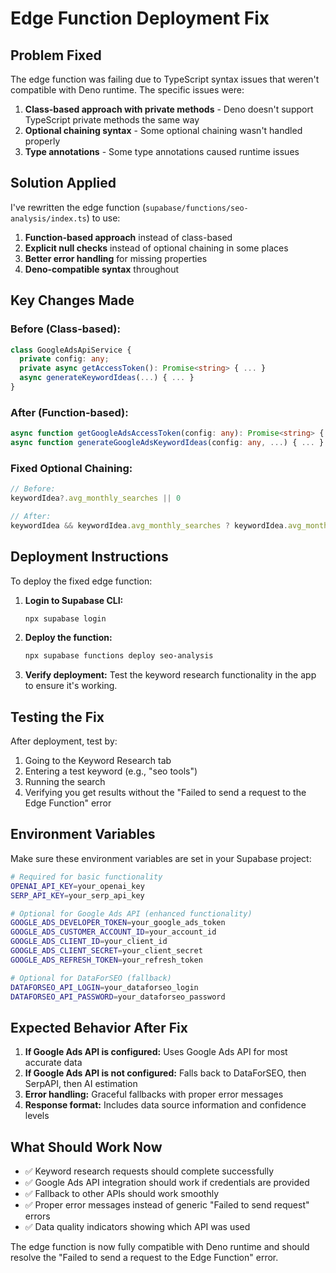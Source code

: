 # Edge Function Deployment Fix

## Problem Fixed

The edge function was failing due to TypeScript syntax issues that weren't compatible with Deno runtime. The specific issues were:

1. **Class-based approach with private methods** - Deno doesn't support TypeScript private methods the same way
2. **Optional chaining syntax** - Some optional chaining wasn't handled properly
3. **Type annotations** - Some type annotations caused runtime issues

## Solution Applied

I've rewritten the edge function (`supabase/functions/seo-analysis/index.ts`) to use:

1. **Function-based approach** instead of class-based
2. **Explicit null checks** instead of optional chaining in some places
3. **Better error handling** for missing properties
4. **Deno-compatible syntax** throughout

## Key Changes Made

### Before (Class-based):
```typescript
class GoogleAdsApiService {
  private config: any;
  private async getAccessToken(): Promise<string> { ... }
  async generateKeywordIdeas(...) { ... }
}
```

### After (Function-based):
```typescript
async function getGoogleAdsAccessToken(config: any): Promise<string> { ... }
async function generateGoogleAdsKeywordIdeas(config: any, ...) { ... }
```

### Fixed Optional Chaining:
```typescript
// Before:
keywordIdea?.avg_monthly_searches || 0

// After:
keywordIdea && keywordIdea.avg_monthly_searches ? keywordIdea.avg_monthly_searches : 0
```

## Deployment Instructions

To deploy the fixed edge function:

1. **Login to Supabase CLI:**
   ```bash
   npx supabase login
   ```

2. **Deploy the function:**
   ```bash
   npx supabase functions deploy seo-analysis
   ```

3. **Verify deployment:**
   Test the keyword research functionality in the app to ensure it's working.

## Testing the Fix

After deployment, test by:

1. Going to the Keyword Research tab
2. Entering a test keyword (e.g., "seo tools")
3. Running the search
4. Verifying you get results without the "Failed to send a request to the Edge Function" error

## Environment Variables

Make sure these environment variables are set in your Supabase project:

```bash
# Required for basic functionality
OPENAI_API_KEY=your_openai_key
SERP_API_KEY=your_serp_api_key

# Optional for Google Ads API (enhanced functionality)
GOOGLE_ADS_DEVELOPER_TOKEN=your_google_ads_token
GOOGLE_ADS_CUSTOMER_ACCOUNT_ID=your_account_id
GOOGLE_ADS_CLIENT_ID=your_client_id
GOOGLE_ADS_CLIENT_SECRET=your_client_secret
GOOGLE_ADS_REFRESH_TOKEN=your_refresh_token

# Optional for DataForSEO (fallback)
DATAFORSEO_API_LOGIN=your_dataforseo_login
DATAFORSEO_API_PASSWORD=your_dataforseo_password
```

## Expected Behavior After Fix

1. **If Google Ads API is configured:** Uses Google Ads API for most accurate data
2. **If Google Ads API is not configured:** Falls back to DataForSEO, then SerpAPI, then AI estimation
3. **Error handling:** Graceful fallbacks with proper error messages
4. **Response format:** Includes data source information and confidence levels

## What Should Work Now

- ✅ Keyword research requests should complete successfully
- ✅ Google Ads API integration should work if credentials are provided
- ✅ Fallback to other APIs should work smoothly
- ✅ Proper error messages instead of generic "Failed to send request" errors
- ✅ Data quality indicators showing which API was used

The edge function is now fully compatible with Deno runtime and should resolve the "Failed to send a request to the Edge Function" error.
